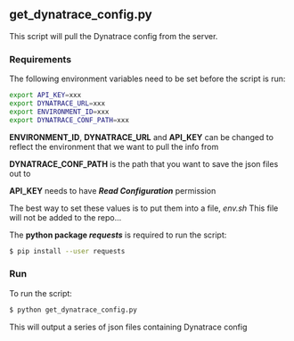 ## get_dynatrace_config.py

This script will pull the Dynatrace config from the server.

### Requirements
The following environment variables need to be set before the script is run:

```bash
export API_KEY=xxx
export DYNATRACE_URL=xxx
export ENVIRONMENT_ID=xxx
export DYNATRACE_CONF_PATH=xxx
```

**ENVIRONMENT_ID**, **DYNATRACE_URL** and **API_KEY** can be changed to reflect the environment that we want to pull the info from

**DYNATRACE_CONF_PATH** is the path that you want to save the json files out to

**API_KEY** needs to have ***Read Configuration*** permission

The best way to set these values is to put them into a file, *env.sh*
This file will not be added to the repo...

The **python package *requests*** is required to run the script:

```bash
$ pip install --user requests
```

### Run
To run the script:

```bash
$ python get_dynatrace_config.py
```

This will output a series of json files containing Dynatrace config

